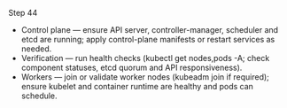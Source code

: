 Step 44

- Control plane — ensure API server, controller-manager, scheduler and etcd are running; apply control-plane manifests or restart services as needed.
- Verification — run health checks (kubectl get nodes,pods -A; check component statuses, etcd quorum and API responsiveness).
- Workers — join or validate worker nodes (kubeadm join if required); ensure kubelet and container runtime are healthy and pods can schedule.